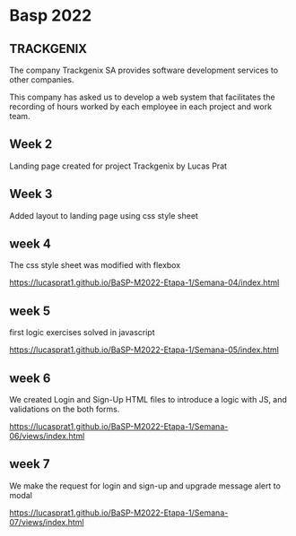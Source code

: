 # Basp 2022
## TRACKGENIX 
The company Trackgenix SA provides software development services to other companies.

This company has asked us to develop a web system that facilitates the recording of hours worked by each employee in each project and work team.

## Week 2
Landing page created for project Trackgenix by Lucas Prat

## Week 3
Added layout to landing page using css style sheet

## week 4
The css style sheet was modified with flexbox

https://lucasprat1.github.io/BaSP-M2022-Etapa-1/Semana-04/index.html

## week 5
first logic exercises solved in javascript

https://lucasprat1.github.io/BaSP-M2022-Etapa-1/Semana-05/index.html

## week 6
We created Login and Sign-Up HTML files to introduce a logic with JS, and validations on the both forms. 

https://lucasprat1.github.io/BaSP-M2022-Etapa-1/Semana-06/views/index.html

## week 7
We make the request for login and sign-up and upgrade message alert to modal

https://lucasprat1.github.io/BaSP-M2022-Etapa-1/Semana-07/views/index.html